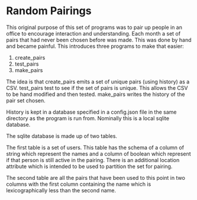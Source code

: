 Random Pairings
===============

This original purpose of this set of programs was to pair up people in an office to
encourage interaction and understanding.  Each month a set of pairs that had never been
chosen before was made.  This was done by hand and became painful.  This introduces
three programs to make that easier:

1) create\_pairs
2) test\_pairs
3) make\_pairs

The idea is that create\_pairs emits a set of unique pairs (using history) as a CSV.
test\_pairs test to see if the set of pairs is unique.  This allows the CSV to be
hand modified and then tested.  make\_pairs writes the history of the pair set chosen.

History is kept in a database specified in a config.json file in the same directory as
the program is run from.  Nominally this is a local sqlite database.

The sqlite database is made up of two tables.

The first table is a set of users.  This table
has the schema of a column of string which represent the names and a column of boolean which
represent if that person is still active in the pairing.  There is an additional location
attribute which is intended to be used to partition the set for pairing.

The second table are all the pairs that have been used to this point in two columns with the
first column containing the name which is lexicographically less than the second name.
